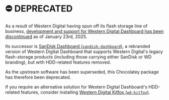 # ⛔️ DEPRECATED

As a result of Western Digital having spun off its flash storage line of business, [development and support for Western Digital Dashboard has been discontinued](https://support-en.wd.com/app/answers/detailweb/a_id/52335) as of January 23rd, 2025.

Its successor is [SanDisk Dashboard (`sandisk-dashboard`)](https://community.chocolatey.org/packages/sandisk-dashboard), a rebranded version of Western Digital Dashboard that supports Western Digital's legacy flash-storage products (including those carrying either SanDisk or WD branding), but with HDD-related features removed.

As the upstream software has been superseded, this Chocolatey package has therefore been deprecated.

If you require an alternative solution for Western Digital Dashboard's HDD-related features, consider installing [Western Digital Kitfox (`wd-kitfox`)](https://community.chocolatey.org/packages/wd-kitfox).
